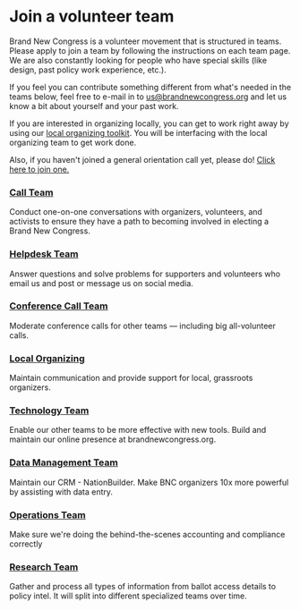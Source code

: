 # Join a volunteer team

Brand New Congress is a volunteer movement that is structured in teams. Please apply to join a team by following the instructions on each team page. We are also constantly looking for people who have special skills (like design, past policy work experience, etc.).

If you feel you can contribute something different from what's needed in the teams below, feel free to e-mail in to [us@brandnewcongress.org](mailto:us@brandnewcongress.org) and let us know a bit about yourself and your past work.

If you are interested in organizing locally, you can get to work right away by using our [local organizing toolkit](/work). You will be interfacing with the local organizing team to get work done.

Also, if you haven't joined a general orientation call yet, please do! [Click here to join one.](/call)

### [Call Team](/callteam)
Conduct one-on-one conversations with organizers, volunteers, and activists to ensure they have a path to becoming involved in electing a Brand New Congress.

### [Helpdesk Team](/helpdeskteam)
Answer questions and solve problems for supporters and volunteers who email us and post or message us on social media.

### [Conference Call Team](/conferencecallteam)
Moderate conference calls for other teams &mdash; including big all-volunteer calls.

### [Local Organizing](/localorganizingteam)
Maintain communication and provide support for local, grassroots organizers.

### [Technology Team](https://github.com/BrandNewCongress/welcome)
Enable our other teams to be more effective with new tools. Build and maintain our online presence at brandnewcongress.org.

### [Data Management Team](/datamanagementteam)
Maintain our CRM - NationBuilder. Make BNC organizers 10x more powerful by assisting with data entry.

### [Operations Team](/operationsteam)
Make sure we're doing the behind-the-scenes accounting and compliance correctly

### [Research Team](/researchteam)
Gather and process all types of information from ballot access details to policy intel. It will split into different specialized teams over time.
